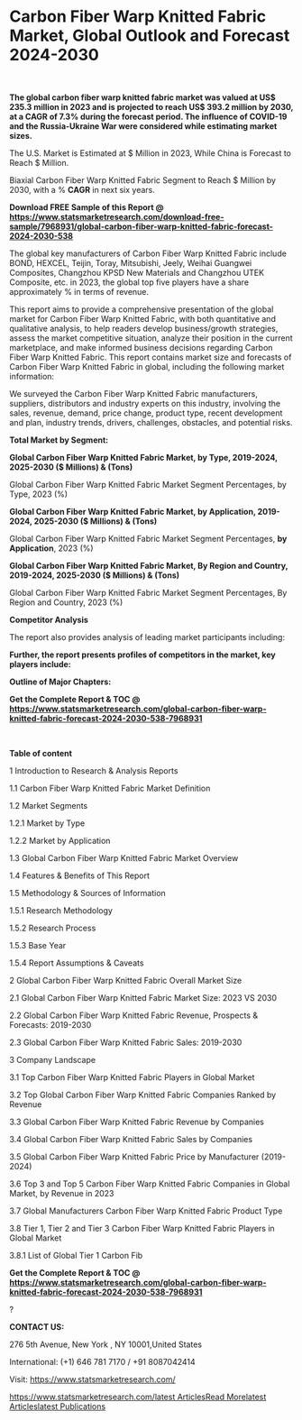 <h1>Carbon Fiber Warp Knitted Fabric Market, Global Outlook and Forecast 2024-2030</h1><br/><p><strong>The global carbon fiber warp knitted fabric market was valued at US$ 235.3 million in 2023 and is projected to reach US$ 393.2 million by 2030, at a <strong>CAGR</strong> of 7.3% during the forecast period. The influence of COVID-19 and the Russia-Ukraine War were considered while estimating market sizes.</strong></p>
 
 
 
 <p>The U.S. Market is Estimated at $ Million in 2023, While China is Forecast to Reach $ Million.</p>
 
 
 
 <p>Biaxial Carbon Fiber Warp Knitted Fabric Segment to Reach $ Million by 2030, with a % <strong>CAGR</strong> in next six years.</p>
 
 
 
 <p><strong>Download FREE Sample of this Report @ <a href="https://www.statsmarketresearch.com/download-free-sample/7968931/global-carbon-fiber-warp-knitted-fabric-forecast-2024-2030-538">https://www.statsmarketresearch.com/download-free-sample/7968931/global-carbon-fiber-warp-knitted-fabric-forecast-2024-2030-538</a></strong></p>
 
 
 
 <p>The global key manufacturers of Carbon Fiber Warp Knitted Fabric include BOND, HEXCEL, Teijin, Toray, Mitsubishi, Jeely, Weihai Guangwei Composites, Changzhou KPSD New Materials and Changzhou UTEK Composite, etc. in 2023, the global top five players have a share approximately % in terms of revenue.</p>
 
 
 
 <p>This report aims to provide a comprehensive presentation of the global market for Carbon Fiber Warp Knitted Fabric, with both quantitative and qualitative analysis, to help readers develop business/growth strategies, assess the market competitive situation, analyze their position in the current marketplace, and make informed business decisions regarding Carbon Fiber Warp Knitted Fabric. This report contains market size and forecasts of Carbon Fiber Warp Knitted Fabric in global, including the following market information:</p>
 
 
 
 <p>We surveyed the Carbon Fiber Warp Knitted Fabric manufacturers, suppliers, distributors and industry experts on this industry, involving the sales, revenue, demand, price change, product type, recent development and plan, industry trends, drivers, challenges, obstacles, and potential risks.</p>
 
 
 
 <p><strong>Total Market by Segment:</strong></p>
 
 
 
 <p><strong>Global Carbon Fiber Warp Knitted Fabric Market, by Type, 2019-2024, 2025-2030 ($ Millions) & (Tons)</strong></p>
 
 
 
 <p>Global Carbon Fiber Warp Knitted Fabric Market Segment Percentages, by Type, 2023 (%)</p>
 
 
 
 <p><strong>Global Carbon Fiber Warp Knitted Fabric Market, <strong>by Application</strong>, 2019-2024, 2025-2030 ($ Millions) & (Tons)</strong></p>
 
 
 
 <p>Global Carbon Fiber Warp Knitted Fabric Market Segment Percentages, <strong>by Application</strong>, 2023 (%)</p>
 
 
 
 <p><strong>Global Carbon Fiber Warp Knitted Fabric Market, By Region and Country, 2019-2024, 2025-2030 ($ Millions) & (Tons)</strong></p>
 
 
 
 <p>Global Carbon Fiber Warp Knitted Fabric Market Segment Percentages, By Region and Country, 2023 (%)</p>
 
 
 
 <p><strong>Competitor Analysis</strong></p>
 
 
 
 <p>The report also provides analysis of leading market participants including:</p>
 
 
 
 <p><strong>Further, the report presents profiles of competitors in the market, <strong>key players</strong> include:</strong></p>
 
 
 
 <p><strong>Outline of Major Chapters:</strong></p>
 
 
 
 <div><b>Get the Complete Report & TOC @ <a href="https://www.statsmarketresearch.com/global-carbon-fiber-warp-knitted-fabric-forecast-2024-2030-538-7968931">https://www.statsmarketresearch.com/global-carbon-fiber-warp-knitted-fabric-forecast-2024-2030-538-7968931</a></b></div>
 
 
 
 <p><br />
 
 <b>Table of content</b></p>
 
 
 
 <p>1 Introduction to Research & Analysis Reports<br />
 
 1.1 Carbon Fiber Warp Knitted Fabric Market Definition<br />
 
 1.2 Market Segments<br />
 
 1.2.1 Market by Type<br />
 
 1.2.2 Market by Application<br />
 
 1.3 Global Carbon Fiber Warp Knitted Fabric Market Overview<br />
 
 1.4 Features & Benefits of This Report<br />
 
 1.5 Methodology & Sources of Information<br />
 
 1.5.1 Research Methodology<br />
 
 1.5.2 Research Process<br />
 
 1.5.3 Base Year<br />
 
 1.5.4 Report Assumptions & Caveats<br />
 
 2 Global Carbon Fiber Warp Knitted Fabric Overall Market Size<br />
 
 2.1 Global Carbon Fiber Warp Knitted Fabric Market Size: 2023 VS 2030<br />
 
 2.2 Global Carbon Fiber Warp Knitted Fabric Revenue, Prospects & Forecasts: 2019-2030<br />
 
 2.3 Global Carbon Fiber Warp Knitted Fabric Sales: 2019-2030<br />
 
 3 Company Landscape<br />
 
 3.1 Top Carbon Fiber Warp Knitted Fabric Players in Global Market<br />
 
 3.2 Top Global Carbon Fiber Warp Knitted Fabric Companies Ranked by Revenue<br />
 
 3.3 Global Carbon Fiber Warp Knitted Fabric Revenue by Companies<br />
 
 3.4 Global Carbon Fiber Warp Knitted Fabric Sales by Companies<br />
 
 3.5 Global Carbon Fiber Warp Knitted Fabric Price by Manufacturer (2019-2024)<br />
 
 3.6 Top 3 and Top 5 Carbon Fiber Warp Knitted Fabric Companies in Global Market, by Revenue in 2023<br />
 
 3.7 Global Manufacturers Carbon Fiber Warp Knitted Fabric Product Type<br />
 
 3.8 Tier 1, Tier 2 and Tier 3 Carbon Fiber Warp Knitted Fabric Players in Global Market<br />
 
 3.8.1 List of Global Tier 1 Carbon Fib</p>
 
 
 
 <div><b>Get the Complete Report & TOC @ <a href="https://www.statsmarketresearch.com/global-carbon-fiber-warp-knitted-fabric-forecast-2024-2030-538-7968931">https://www.statsmarketresearch.com/global-carbon-fiber-warp-knitted-fabric-forecast-2024-2030-538-7968931</a></b></div>
 
 
 
 <p>? </p>
 
 
 
 <p><b>CONTACT US:</b><br />
 
 276 5th Avenue, New York , NY 10001,United States<br />
 
 International: (+1) 646 781 7170 / +91 8087042414<br />
 
 Visit: <a href="https://www.statsmarketresearch.com/">https://www.statsmarketresearch.com/</a><br />
 
 <a href="https://gyeongbokgung.com">https://www.statsmarketresearch.com/</a><a href="https://hallyeomaritime.com">latest Articles</a><a href="https://jingwansa.com">Read More</a><a href="https://nguoiviet.jp/">latest Articles</a><a href="https://www.intelmarketresearch.com/">latest Publications</a></p>
